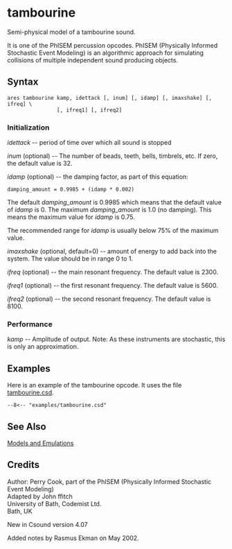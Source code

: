 <!--
id:tambourine
category:Signal Generators:Models and Emulations
-->
# tambourine
Semi-physical model of a tambourine sound.

It is one of the PhISEM percussion opcodes. PhISEM (Physically Informed Stochastic Event Modeling) is an algorithmic approach for simulating collisions of multiple independent sound producing objects.

## Syntax
``` csound-orc
ares tambourine kamp, idettack [, inum] [, idamp] [, imaxshake] [, ifreq] \
                [, ifreq1] [, ifreq2]
```

### Initialization

_idettack_ -- period of time over which all sound is stopped

_inum_ (optional) -- The number of beads, teeth, bells, timbrels, etc.  If zero, the default value is 32.

_idamp_ (optional) -- the damping factor, as part of this equation:

```
damping_amount = 0.9985 + (idamp * 0.002)
```

The default _damping_amount_ is 0.9985 which means that the default value of _idamp_ is 0. The maximum _damping_amount_ is 1.0 (no damping). This means the maximum value for _idamp_ is 0.75.

The recommended range for _idamp_ is usually below 75% of the maximum value.

_imaxshake_ (optional, default=0) -- amount of energy to add back into the system. The value should be in range 0 to 1.

_ifreq_ (optional) -- the main resonant frequency. The default value is 2300.

_ifreq1_ (optional) -- the first resonant frequency. The default value is 5600.

_ifreq2_ (optional) -- the second resonant frequency. The default value is 8100.

### Performance

_kamp_ -- Amplitude of output.  Note: As these instruments are stochastic, this is only an approximation.

## Examples

Here is an example of the tambourine opcode. It uses the file [tambourine.csd](../../examples/tambourine.csd).

``` csound-orc title="Example of the tambourine opcode." linenums="1"
--8<-- "examples/tambourine.csd"
```

## See Also

[Models and Emulations](../../siggen/models)

## Credits

Author: Perry Cook, part of the PhISEM (Physically Informed Stochastic Event Modeling)<br>
Adapted by John ffitch<br>
University of Bath, Codemist Ltd.<br>
Bath, UK<br>

New in Csound version 4.07

Added notes by Rasmus Ekman on May 2002.
